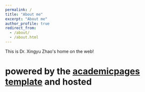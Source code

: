 ```yaml
---
permalink: /
title: "About me"
excerpt: "About me"
author_profile: true
redirect_from: 
  - /about/
  - /about.html
---
```


This is Dr. Xingyu Zhao's home on the web!

# powered by the [academicpages template](https://github.com/academicpages/academicpages.github.io) and hosted

